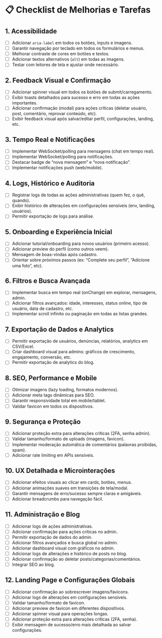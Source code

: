 # 📋 Checklist de Melhorias e Tarefas

## 1. Acessibilidade
- [ ] Adicionar `aria-label` em todos os botões, inputs e imagens.
- [ ] Garantir navegação por teclado em todos os formulários e menus.
- [ ] Melhorar contraste de cores em botões e textos.
- [ ] Adicionar textos alternativos (`alt`) em todas as imagens.
- [ ] Testar com leitores de tela e ajustar onde necessário.

## 2. Feedback Visual e Confirmação
- [ ] Adicionar spinner visual em todos os botões de submit/carregamento.
- [ ] Exibir toasts detalhados para sucesso e erro em todas as ações importantes.
- [ ] Adicionar confirmação (modal) para ações críticas (deletar usuário, post, comentário, reprovar conteúdo, etc).
- [ ] Exibir feedback visual após salvar/editar perfil, configurações, landing, etc.

## 3. Tempo Real e Notificações
- [ ] Implementar WebSocket/polling para mensagens (chat em tempo real).
- [ ] Implementar WebSocket/polling para notificações.
- [ ] Destacar badge de “nova mensagem” e “nova notificação”.
- [ ] Implementar notificações push (web/mobile).

## 4. Logs, Histórico e Auditoria
- [ ] Registrar logs de todas as ações administrativas (quem fez, o quê, quando).
- [ ] Exibir histórico de alterações em configurações sensíveis (env, landing, usuários).
- [ ] Permitir exportação de logs para análise.

## 5. Onboarding e Experiência Inicial
- [ ] Adicionar tutorial/onboarding para novos usuários (primeiro acesso).
- [ ] Adicionar preview do perfil (como outros veem).
- [ ] Mensagem de boas-vindas após cadastro.
- [ ] Orientar sobre próximos passos (ex: “Complete seu perfil”, “Adicione uma foto”, etc).

## 6. Filtros e Busca Avançada
- [ ] Implementar busca em tempo real (onChange) em explorar, mensagens, admin.
- [ ] Adicionar filtros avançados: idade, interesses, status online, tipo de usuário, data de cadastro, etc.
- [ ] Implementar scroll infinito ou paginação em todas as listas grandes.

## 7. Exportação de Dados e Analytics
- [ ] Permitir exportação de usuários, denúncias, relatórios, analytics em CSV/Excel.
- [ ] Criar dashboard visual para admins: gráficos de crescimento, engajamento, conversão, etc.
- [ ] Permitir exportação de analytics do blog.

## 8. SEO, Performance e Mobile
- [ ] Otimizar imagens (lazy loading, formatos modernos).
- [ ] Adicionar meta tags dinâmicas para SEO.
- [ ] Garantir responsividade total em mobile/tablet.
- [ ] Validar favicon em todos os dispositivos.

## 9. Segurança e Proteção
- [ ] Adicionar proteção extra para alterações críticas (2FA, senha admin).
- [ ] Validar tamanho/formato de uploads (imagens, favicon).
- [ ] Implementar moderação automática de comentários (palavras proibidas, spam).
- [ ] Adicionar rate limiting em APIs sensíveis.

## 10. UX Detalhada e Microinterações
- [ ] Adicionar efeitos visuais ao clicar em cards, botões, menus.
- [ ] Adicionar animações suaves em transições de tela/modal.
- [ ] Garantir mensagens de erro/sucesso sempre claras e amigáveis.
- [ ] Adicionar breadcrumbs para navegação fácil.

## 11. Administração e Blog
- [ ] Adicionar logs de ações administrativas.
- [ ] Adicionar confirmação para ações críticas no admin.
- [ ] Permitir exportação de dados do admin.
- [ ] Adicionar filtros avançados e busca global no admin.
- [ ] Adicionar dashboard visual com gráficos no admin.
- [ ] Adicionar logs de alterações e histórico de posts no blog.
- [ ] Adicionar confirmação ao deletar posts/categorias/comentários.
- [ ] Integrar SEO ao blog.

## 12. Landing Page e Configurações Globais
- [ ] Adicionar confirmação ao sobrescrever imagens/favicons.
- [ ] Adicionar logs de alterações em configurações sensíveis.
- [ ] Validar tamanho/formato de favicon.
- [ ] Adicionar preview de favicon em diferentes dispositivos.
- [ ] Adicionar spinner visual para operações longas.
- [ ] Adicionar proteção extra para alterações críticas (2FA, senha).
- [ ] Exibir mensagem de sucesso/erro mais detalhada ao salvar configurações. 